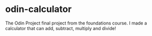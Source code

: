 # odin-calculator
The Odin Project final project from the foundations course. I made a calculator that can add, subtract, multiply and divide!